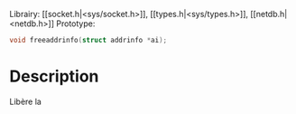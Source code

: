 Librairy: [[socket.h|<sys/socket.h>]], [[types.h|<sys/types.h>]], [[netdb.h|<netdb.h>]]
Prototype: 
```C
void freeaddrinfo(struct addrinfo *ai);
```
# Description
Libère la 